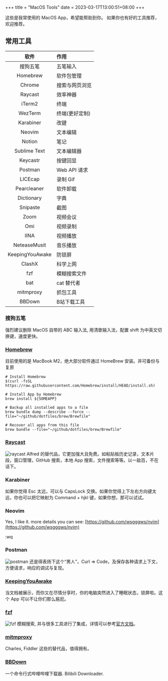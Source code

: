 +++
title = "MacOS Tools"
date = 2023-03-17T13:00:51+08:00
+++

这些是我常使用的 MacOS App，希望能帮助到你。
如果你也有好的工具推荐，欢迎推荐。

## 常用工具

|      软件       | 作用           |
| :-------------: | :------------- |
|    搜狗五笔     | 五笔输入       |
|    Homebrew     | 软件包管理     |
|     Chrome      | 搜索与网页浏览 |
|     Raycast     | 效率神器       |
|     iTerm2      | 终端           |
|     WezTerm     | 终端(更好定制) |
|    Karabiner    | 改键           |
|     Neovim      | 文本编辑       |
|     Notion      | 笔记           |
|  Sublime Text   | 文本编辑器     |
|    Keycastr     | 按键回显       |
|     Postman     | Web API 请求   |
|     LICEcap     | 录制 Gif       |
|   Pearcleaner   | 软件卸载       |
|   Dictionary    | 字典           |
|    Snipaste     | 截图           |
|      Zoom       | 视频会议       |
|       Omi       | 视频录制       |
|      IINA       | 视频播放       |
|  NeteaseMusit   | 音乐播放       |
| KeepingYouAwake | 防锁屏         |
|     ClashX      | 科学上网       |
|       fzf       | 模糊搜索文件   |
|       bat       | cat 替代者     |
|    mitmproxy    | 抓包工具       |
|     BBDown      | B站下载工具    |

### 搜狗五笔

强烈建议删除 MacOS 自带的 ABC 输入法, 用清歌输入法，配置 shift 为中英文切换键，速度更快。

### [Homebrew](https://brew.sh/)

目前使用的是 MacBook M2，绝大部分软件通过 HomeBrew 安装。并可备份与复原

```
# Install Homebrew
$(curl -fsSL https://raw.githubusercontent.com/Homebrew/install/HEAD/install.sh)

# Install App by Homebrew
brew install ${SOMEAPP}

# Backup all installed apps to a file
brew bundle dump --describe --force --file="~/github/dotfiles/brew/Brewfile"

# Recover all apps from this file
brew bundle --file="~/github/dotfiles/brew/Brewfile"
```

### [Raycast](https://www.raycast.com/)

![raycast](/images/macos-tools/raycast.png)
Alfred 的替代品，它更加强大且免费。如粘贴板历史记录，文本片段，窗口管理，GitHub 搜索，本地 App 搜索，文件搜索等等。以一敌百，不在话下。

### Karabiner

如果你觉得 Esc 太远，可以与 CapsLock 交换。如果你觉得上下左右方向键太远，你也可以把它映射为 Command + hjkl 键，如果你想，那可以试试。

### Neovim

Yes, I like it. more details you can see: [https://github.com/wsgggws/nvim](https://github.com/wsgggws/nvim)

:wq

### Postman

![postman](/images/macos-tools/postman.jpg)
还是得表扬下这个“男人”，Curl => Code，及保存各种请求上下文，方便请求，响应的调试与复现。

### [KeepingYouAwake](https://keepingyouawake.app/)

当文档被展示，而你又在尽情分享时，你的电脑突然进入了睡眠状态，锁屏啦。这个 App 可以不让你们那么尴尬。

### [fzf](https://github.com/junegunn/fzf)

![fzf](/images/macos-tools/fzf.png)
模糊搜索, 并与很多工具进行了集成，详情可以参考[官方文档](https://github.com/junegunn/fzf)。

### [mitmproxy](https://mitmproxy.org/)

Charles, Fiddler 这些的替代品，值得拥有。

### [BBDown](https://github.com/nilaoda/BBDown)

一个命令行式哔哩哔哩下载器. Bilibili Downloader.
